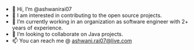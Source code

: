 - 👋 Hi, I’m @ashwanirai07
- 👀 I am interested in contributing to the open source projects.
- 🌱 I’m currently working in an organization as software engineer with 2+ years of experience.
- 💞️ I’m looking to collaborate on Java projects.
- 📫 You can reach me @ ashwani.rai07@live.com

<!---
ashwanirai07/ashwanirai07 is a ✨ special ✨ repository because its `README.md` (this file) appears on your GitHub profile.
You can click the Preview link to take a look at your changes.
--->
